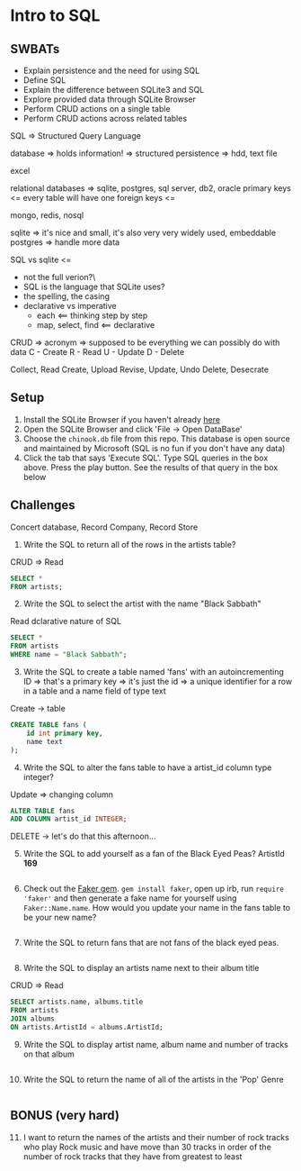 Intro to SQL
============

## SWBATs

- Explain persistence and the need for using SQL
- Define SQL
- Explain the difference between SQLite3 and SQL
- Explore provided data through SQLite Browser
- Perform CRUD actions on a single table
- Perform CRUD actions across related tables

SQL => Structured Query Language

database => holds information! => structured
persistence => hdd, text file

excel

relational databases => sqlite, postgres, sql server, db2, oracle
primary keys <= every table will have one
foreign keys <=

mongo, redis, nosql

sqlite => it's nice and small, it's also very very widely used, embeddable
postgres => handle more data

SQL vs sqlite <=
  - not the full verion?\
  - SQL is the language that SQLite uses?
  - the spelling, the casing
- declarative vs imperative
  - each <== thinking step by step
  - map, select, find <== declarative

CRUD => acronym => supposed to be everything we can possibly do with data
C - Create
R - Read
U - Update
D - Delete

Collect, Read
Create, Upload
Revise, Update, Undo
Delete, Desecrate

## Setup

1. Install the SQLite Browser if you haven't already [here](http://sqlitebrowser.org/)
2. Open the SQLite Browser and click 'File -> Open DataBase'
3. Choose the `chinook.db` file from this repo. This database is open source and maintained by Microsoft (SQL is no fun if you don't have any data)
4. Click the tab that says 'Execute SQL'. Type SQL queries in the box above. Press the play button. See the results of that query in the box below

## Challenges

Concert database, Record Company, Record Store

1. Write the SQL to return all of the rows in the artists table?

CRUD => Read

```sql
SELECT *
FROM artists;
```

2. Write the SQL to select the artist with the name "Black Sabbath"

Read
dclarative nature of SQL

```sql
SELECT *
FROM artists
WHERE name = "Black Sabbath";
```

3. Write the SQL to create a table
named 'fans'
with an autoincrementing ID => that's a primary key => it's just the id
  => a unique identifier for a row in a table
and a name field of type text

Create -> table

```sql
CREATE TABLE fans (
    id int primary key,
    name text
);
```

4. Write the SQL to alter the fans table to have a artist_id column type integer?

Update => changing column

```sql
ALTER TABLE fans
ADD COLUMN artist_id INTEGER;

```

DELETE -> let's do that this afternoon...

5. Write the SQL to add yourself as a fan of the Black Eyed Peas? ArtistId **169**

```sql

```

6. Check out the [Faker gem](https://github.com/stympy/faker). `gem install faker`, open up irb, run `require 'faker'` and then generate a fake name for yourself using `Faker::Name.name`. How would you update your name in the fans table to be your new name?

```sql

```

7. Write the SQL to return fans that are not fans of the black eyed peas.

```sql

```

8. Write the SQL to display an artists name next to their album title

CRUD => Read

```sql
SELECT artists.name, albums.title
FROM artists
JOIN albums
ON artists.ArtistId = albums.ArtistId;
```

9. Write the SQL to display artist name, album name and number of tracks on that album

```sql

```

10. Write the SQL to return the name of all of the artists in the 'Pop' Genre

```sql

```

## BONUS (very hard)

11. I want to return the names of the artists and their number of rock tracks
    who play Rock music
    and have move than 30 tracks
    in order of the number of rock tracks that they have
    from greatest to least

```sql

```
